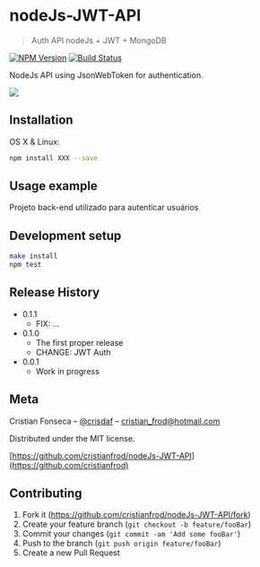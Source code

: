# nodeJs-JWT-API
>Auth API nodeJs + JWT + MongoDB

[![NPM Version][npm-image]][npm-url]
[![Build Status][travis-image]][travis-url]

NodeJs API using JsonWebToken for authentication.

![](header.png)

## Installation

OS X & Linux:

```sh
npm install XXX --save
```

## Usage example

Projeto back-end utilizado para autenticar usuários

## Development setup

```sh
make install
npm test
```

## Release History

* 0.1.1
    * FIX: ...
* 0.1.0
    * The first proper release
    * CHANGE: JWT Auth
* 0.0.1
    * Work in progress

## Meta

Cristian Fonseca – [@crisdaf](https://twitter.com/) – cristian_frod@hotmail.com

Distributed under the MIT license.

[https://github.com/cristianfrod/nodeJs-JWT-API](https://github.com/cristianfrod)

## Contributing

1. Fork it (<https://github.com/cristianfrod/nodeJs-JWT-API/fork>)
2. Create your feature branch (`git checkout -b feature/fooBar`)
3. Commit your changes (`git commit -am 'Add some fooBar'`)
4. Push to the branch (`git push origin feature/fooBar`)
5. Create a new Pull Request

<!-- Markdown link & img dfn's -->
[npm-image]: https://img.shields.io/npm/v/datadog-metrics.svg?style=flat-square
[npm-url]: https://npmjs.org/package/datadog-metrics
[npm-downloads]: https://img.shields.io/npm/dm/datadog-metrics.svg?style=flat-square
[travis-image]: https://img.shields.io/travis/dbader/node-datadog-metrics/master.svg?style=flat-square
[travis-url]: https://travis-ci.org/dbader/node-datadog-metrics
[wiki]: https://github.com/yourname/yourproject/wiki
